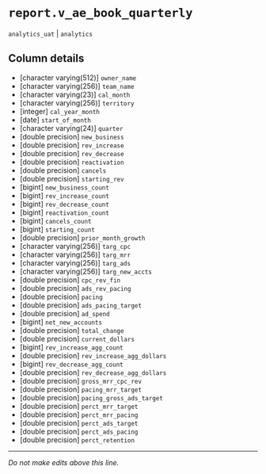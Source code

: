 # `report.v_ae_book_quarterly`
`analytics_uat` | `analytics`

## Column details
* [character varying(512)] `owner_name`
* [character varying(256)] `team_name`
* [character varying(23)] `cal_month`
* [character varying(256)] `territory`
* [integer]   `cal_year_month`
* [date]      `start_of_month`
* [character varying(24)] `quarter`
* [double precision] `new_business`
* [double precision] `rev_increase`
* [double precision] `rev_decrease`
* [double precision] `reactivation`
* [double precision] `cancels`
* [double precision] `starting_rev`
* [bigint]    `new_business_count`
* [bigint]    `rev_increase_count`
* [bigint]    `rev_decrease_count`
* [bigint]    `reactivation_count`
* [bigint]    `cancels_count`
* [bigint]    `starting_count`
* [double precision] `prior_month_growth`
* [character varying(256)] `targ_cpc`
* [character varying(256)] `targ_mrr`
* [character varying(256)] `targ_ads`
* [character varying(256)] `targ_new_accts`
* [double precision] `cpc_rev_fin`
* [double precision] `ads_rev_pacing`
* [double precision] `pacing`
* [double precision] `ads_pacing_target`
* [double precision] `ad_spend`
* [bigint]    `net_new_accounts`
* [double precision] `total_change`
* [double precision] `current_dollars`
* [bigint]    `rev_increase_agg_count`
* [double precision] `rev_increase_agg_dollars`
* [bigint]    `rev_decrease_agg_count`
* [double precision] `rev_decrease_agg_dollars`
* [double precision] `gross_mrr_cpc_rev`
* [double precision] `pacing_mrr_target`
* [double precision] `pacing_gross_ads_target`
* [double precision] `perct_mrr_target`
* [double precision] `perct_mrr_pacing`
* [double precision] `perct_ads_target`
* [double precision] `perct_ads_pacing`
* [double precision] `perct_retention`

-------------------------------------------------------------------------------
*Do not make edits above this line.*
